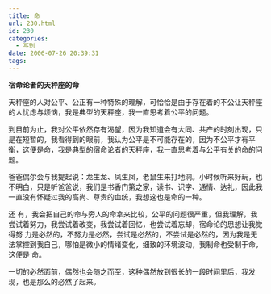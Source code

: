 ```yaml
---
title: 命
url: 230.html
id: 230
categories:
  - 写到
date: 2006-07-26 20:39:31
tags:
---
```


**宿命论者的天秤座的命**

  
  
天秤座的人对公平、公正有一种特殊的理解，可恰恰是由于存在着的不公让天秤座的人忧虑与烦恼，我是典型的天秤座，我一直思考着公平的问题。  
  
到目前为止，我对公平依然存有渴望，因为我知道会有大同、共产的时刻出现，只是在短暂的，我看得到的眼前，我认为公平是不可能存在的，因为不公平才有平衡，这便是命，我是典型的宿命论者的天秤座，我一直思考着与公平有关的命的问题。  
  
爸爸偶尔会与我提起说：龙生龙、凤生凤，老鼠生来打地洞。小时候听来好玩，也不明白，只是听爸爸说，我们是书香门第之家，读书、识字、通情、达礼，因此我一直没有怀疑过我的高尚、尊贵的血统，我想这也是命的一种。  
  
还 有，我会把自己的命与旁人的命拿来比较，公平的问题很严重，但我理解，我尝试着努力，我尝试着改变，我尝试着回忆，也尝试着忘却，宿命论的思想让我觉得努 力是必然的，不努力是必然，尝试是必然的，不尝试是必然的，因为我是无法掌控到我自己，哪怕是微小的情绪变化，细致的环境波动，我制命也受制于命，这便是 命。  
  
一切的必然面前，偶然也会随之而至，这种偶然放到很长的一段时间里后，我发现，也是那么的必然了起来。